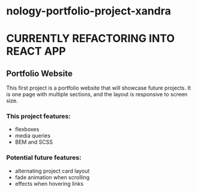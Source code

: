 # nology-portfolio-project-xandra

# CURRENTLY REFACTORING INTO REACT APP

## Portfolio Website
This first project is a portfolio website that will showcase future projects. It is one page with multiple sections, and the layout is responsive to screen size.

### This project features:
- flexboxes
- media queries
- BEM and SCSS

### Potential future features:
- alternating project card layout
- fade animation when scrolling
- effects when hovering links